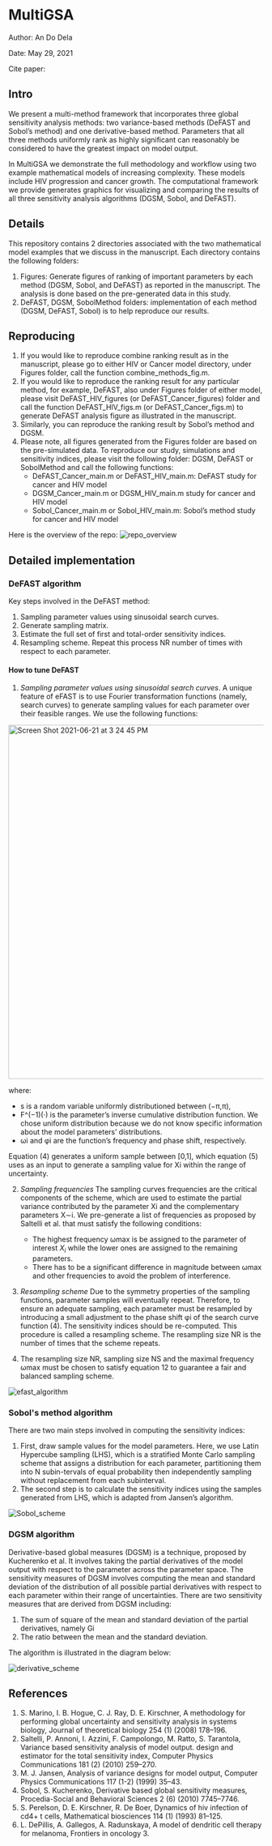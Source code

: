 # MultiGSA 
Author: An Do Dela

Date: May 29, 2021 

Cite paper: 

## Intro
We present a multi-method framework that incorporates three global sensitivity analysis methods: two variance-based methods (DeFAST and Sobol’s method) and one derivative-based method. Parameters that all three methods uniformly rank as highly significant can reasonably be considered to have the greatest impact on model output.

In MultiGSA we demonstrate the full methodology and workflow using two example mathematical models of increasing complexity. These models include HIV progression and cancer growth. The computational framework we provide generates graphics for visualizing and comparing the results of all three sensitivity analysis algorithms (DGSM, Sobol, and DeFAST).

## Details
This repository contains 2 directories associated with the two mathematical model examples that we discuss in the manuscript. Each directory contains the following folders: 
1.	Figures: Generate figures of ranking of important parameters by each method (DGSM, Sobol, and DeFAST) as reported in the manuscript. The analysis is done based on the pre-generated data in this study. 
2.	DeFAST, DGSM, SobolMethod folders: implementation of each method (DGSM, DeFAST, Sobol) is to help reproduce our results. 

## Reproducing 
1.	If you would like to reproduce combine ranking result as in the manuscript, please go to either HIV or Cancer model directory, under Figures folder, call the function combine_methods_fig.m. 
2.	If you would like to reproduce the ranking result for any particular method, for example, DeFAST, also under Figures folder of either model, please visit DeFAST_HIV_figures (or DeFAST_Cancer_figures) folder and call the function DeFAST_HIV_figs.m (or DeFAST_Cancer_figs.m) to generate DeFAST analysis figure as illustrated in the manuscript. 
3.	Similarly, you can reproduce the ranking result by Sobol’s method and DGSM.
4.	Please note, all figures generated from the Figures folder are based on the pre-simulated data. To reproduce our study, simulations and sensitivity indices, please visit the following folder: DGSM, DeFAST or SobolMethod and call the following functions:
    - DeFAST_Cancer_main.m or DeFAST_HIV_main.m: DeFAST study for cancer and HIV model
    - DGSM_Cancer_main.m or DGSM_HIV_main.m study for cancer and HIV model
    - Sobol_Cancer_main.m or Sobol_HIV_main.m: Sobol’s method study for cancer and HIV model

Here is the overview of the repo: 
![repo_overview](https://user-images.githubusercontent.com/20584697/122489268-1aff9900-cf94-11eb-8f63-c20b665bec6e.png) 

## Detailed implementation 

### DeFAST algorithm 
Key steps involved in the DeFAST method:
1. Sampling parameter values using sinusoidal search curves.
2. Generate sampling matrix.
4. Estimate the full set of first and total-order sensitivity indices.
5. Resampling scheme. Repeat this process NR number of times with respect
to each parameter.

#### How to tune DeFAST 
1. *Sampling parameter values using sinusoidal search curves*. A unique feature
of eFAST is to use Fourier transformation functions (namely, search curves) to generate sampling values for each parameter over their feasible ranges. We use the following functions: 
<img width="699" alt="Screen Shot 2021-06-21 at 3 24 45 PM" src="https://user-images.githubusercontent.com/20584697/122835243-daaa5e80-d2a4-11eb-952b-bddb8f17b8bf.png">

where: 
* s is a random variable uniformly distributioned between (−π,π),
* F^(−1)(·) is the parameter’s inverse cumulative distribution function. We chose uniform distribution because we do not know specific information about the model parameters’
distributions.
* ωi and φi are the function’s frequency and phase shift, respectively. 

Equation (4) generates a uniform sample between [0,1], which equation (5) uses as an input to generate a sampling value for Xi within the range of uncertainty.

2. *Sampling frequencies* The sampling curves frequencies are the critical components of the scheme, which are used to estimate the partial variance contributed by the parameter Xi and the complementary parameters X∼i. We pre-generate a list of frequencies as proposed by Saltelli et al. that must satisfy the following conditions: 
    * The highest frequency ωmax is be assigned to the parameter of interest $X_i$ while the lower ones are assigned to the remaining parameters. 
    * There has to be a significant difference in magnitude between ωmax and other frequencies to avoid the problem of interference. 


3. *Resampling scheme* Due to the symmetry properties of the sampling
functions, parameter samples will eventually repeat. Therefore, to ensure
an adequate sampling, each parameter must be resampled by introducing
a small adjustment to the phase shift φi of the search curve function (4).
The sensitivity indices should be re-computed. This procedure is called a
resampling scheme.  The resampling size NR is the number of times that the scheme repeats. 

3. The resampling size NR, sampling size NS and the maximal frequency ωmax must be chosen to satisfy equation 12 to guarantee a fair and balanced sampling scheme.

![efast_algorithm](https://user-images.githubusercontent.com/20584697/122826422-f8bd9200-d297-11eb-989a-4f01365e5229.png)

### Sobol's method algorithm 

There are two main steps involved in computing the sensitivity indices: 
1. First, draw sample values for the model parameters. Here, we use Latin
Hypercube sampling (LHS), which is a stratified Monte Carlo sampling scheme
that assigns a distribution for each parameter, partitioning them into N subin-tervals of equal probability then independently sampling without replacement
from each subinterval. 
2. The second step is to calculate the sensitivity indices using the samples generated from LHS, which is adapted from Jansen’s algorithm. 

![Sobol_scheme](https://user-images.githubusercontent.com/20584697/122826524-1db20500-d298-11eb-9ed7-9a3f9b6c90cb.png)

### DGSM algorithm
Derivative-based global measures (DGSM) is a technique, proposed by Kucherenko et al. It involves taking the partial derivatives of the model output with respect to the parameter across the parameter space. 
The sensitivity measures of DGSM involves computing the mean and standard deviation of the distribution of all possible partial derivatives with respect to each parameter within their range of uncertainties. 
There are two sensitivity measures that are derived from DGSM including:
1. The sum of square of the mean and standard deviation of the partial derivatives, namely Gi
2. The ratio between the mean and the standard deviation.

The algorithm is illustrated in the diagram below:

![derivative_scheme](https://user-images.githubusercontent.com/20584697/122826650-3fab8780-d298-11eb-8939-e581599349f8.png)

## References
1.	S. Marino, I. B. Hogue, C. J. Ray, D. E. Kirschner, A methodology for performing global uncertainty and sensitivity analysis in systems biology, Journal of theoretical biology 254 (1) (2008) 178–196.
2.	Saltelli, P. Annoni, I. Azzini, F. Campolongo, M. Ratto, S. Tarantola, Variance based sensitivity analysis of model output. design and estimator for the total sensitivity index, Computer Physics Communications 181 (2) (2010) 259–270.
3.	M. J. Jansen, Analysis of variance designs for model output, Computer Physics Communications 117 (1-2) (1999) 35–43.
4.	Sobol, S. Kucherenko, Derivative based global sensitivity measures, Procedia-Social and Behavioral Sciences 2 (6) (2010) 7745–7746.
5.	S. Perelson, D. E. Kirschner, R. De Boer, Dynamics of hiv infection of cd4+ t cells, Mathematical biosciences 114 (1) (1993) 81–125.
6.	L. DePillis, A. Gallegos, A. Radunskaya, A model of dendritic cell therapy for melanoma, Frontiers in oncology 3.

